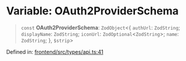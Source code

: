 # Variable: OAuth2ProviderSchema

> `const` **OAuth2ProviderSchema**: `ZodObject`\<\{ `authUrl`: `ZodString`; `displayName`: `ZodString`; `iconUrl`: `ZodOptional`\<`ZodString`\>; `name`: `ZodString`; \}, `$strip`\>

Defined in: [frontend/src/types/api.ts:41](https://github.com/lsendel/sass/blob/ca8b2b87627589617e0de57047e1f50d53e78078/frontend/src/types/api.ts#L41)
